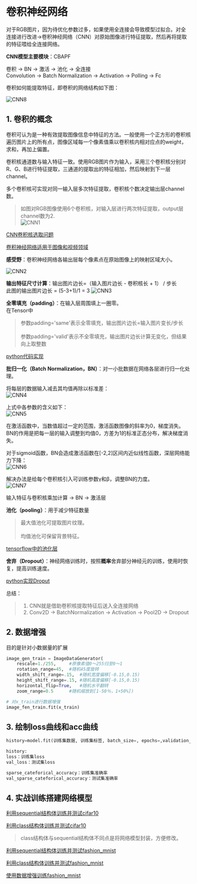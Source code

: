 # 卷积神经网络
对于RGB图片，因为待优化参数过多，如果使用全连接会导致模型过拟合。对全连接进行改进->卷积神经网络（CNN）对原始图像进行特征提取，然后再将提取的特征喂给全连接网络。

**CNN模型主要模块**：CBAPF

卷积 -> BN -> 激活 -> 池化 -> 全连接<br>
Convolution -> Batch Normalization -> Activation -> Polling -> Fc

卷积如何能提取特征，即卷积的网络结构如下图：

![CNN8](img/CNN8.png)
## 1. 卷积的概念
卷积可认为是一种有效提取图像信息中特征的方法。一般使用一个正方形的卷积核遍历图片上的所有点，图像区域每一个像素值乘以卷积核内相对应点的weight，求和，再加上偏置。

卷积核通道数与输入特征一致。使用RGB图片作为输入，采用三个卷积核分别对R、G、B进行特征提取，三通道的提取出的特征相加，然后映射到下一层channel。

多个卷积核可实现对同一输入层多次特征提取，卷积核个数决定输出层channel数。

> 如图对RGB图像使用6个卷积核，对输入层进行两次特征提取，output层channel数为2.<br>
> ![CNN1](img/CNN1.png)

[CNN卷积核选取问题](CNN卷积核选取问题.md)

[卷积神经网络适用于图像和视频领域](卷积神经网络适用于图像和视频领域.md)

**感受野**：卷积神经网络各输出层每个像素点在原始图像上的映射区域大小。

![CNN2](img/CNN2.png)

**输出特征尺寸计算**：输出图片边长=（输入图片边长 - 卷积核长 + 1） / 步长<br>
此图的输出图片边长 = (5-3+1)/1 = 3
![CNN3](img/CNN3.png)

**全零填充（padding）**：在输入层周围填上一圈零。<br>
在Tensor中
> 参数padding='same'表示全零填充，输出图片边长=输入图片变长/步长<br>
> <br>
> 参数padding='valid'表示不全零填充，输出图片边长计算无变化，但结果向上取整数

[python代码实现](build-CNNKernl-in-Tensorflow2.0.py)

**批归一化（Batch Normalization，BN）**：对一小批数据在网络各层进行归一化处理。<br>

将每层的数据输入减去其均值再除以标准差：<br>
![CNN4](img/CNN4.png)

上式中各参数的含义如下：<br>
![CNN5](img/CNN5.png)

在激活函数中，当数值超过一定的范围，激活函数图像的斜率为0，梯度消失。BN的作用是把每一层的输入调整到均值0，方差为1的标准正态分布，解决梯度消失。

对于sigmoid函数，BN会造成激活函数在[-2,2]区间内近似线性函数，深层网络能力下降：<br>
![CNN6](img/CNN6.png)

解决办法是给每个卷积核引入可训练参数γ和β，调整BN的力度。<br>
![CNN7](img/CNN7.png)

输入特征与卷积核乘加计算 -> BN -> 激活层

**池化（pooling）**：用于减少特征数量
> 最大值池化可提取图片纹理。<br>
> <br>
> 均值池化可保留背景特征。<br>

[tensorflow中的池化层](build-Pooling-in-Tensorflow.py)

**舍弃（Dropout）**：神经网络训练时，按照**概率**舍弃部分神经元的训练，使用时恢复，提高训练速度。

[python实现Droput](build-Dropout-in-Tensorflow.py)

总结：
> 1. CNN就是借助卷积核提取特征后送入全连接网络
> 2. Conv2D -> BatchNormalization -> Activation -> Pool2D -> Dropout

## 2. 数据增强
目的是针对小数据量的扩展
```py
image_gen_train = ImageDataGenerator(
	rescale=1./255, 	#原像素值0～255归至0～1
	rotation_range=45, 	#随机45度旋转
	width_shift_range=.15, 	#随机宽度偏移[-0.15,0.15)
	height_shift_range=.15, #随机高度偏移[-0.15,0.15)
	horizontal_flip=True, 	#随机水平翻转
	zoom_range=0.5 		#随机缩放到[1-50％，1+50%])

# 对x_train进行数据增强
image_fen_train.fit(x_train)
```

## 3. 绘制loss曲线和acc曲线
```py
history=model.fit(训练集数据, 训练集标签, batch_size=, epochs=,validation_split=用作测试数据的比例,validation_data=测试集,shuffle=True, validation_freq=测试频率)

history:
loss：训练集loss
val_loss：测试集loss

sparse_cateforical_accuracy：训练集准确率
val_sparse_cateforical_accuracy：测试集准确率
```

## 4. 实战训练搭建网络模型

[利用sequential结构体训练并测试cifar10](cifar10_sequential.py)

[利用class结构体训练并测试cifar10](cifar10_class.py)
> class结构体与sequential结构体不同点是将网络模型封装，方便修改。

[利用sequential结构体训练并测试fashion_mnist](fashion_sequential.py)

[利用class结构体训练并测试fashion_mnist](fashion_class.py)

[使用数据增强训练fashion_mnist](fashion_augment.py)
